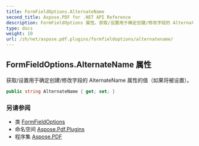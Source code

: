 ```yaml
---
title: FormFieldOptions.AlternateName
second_title: Aspose.PDF for .NET API Reference
description: FormFieldOptions 属性。获取/设置用于确定创建/修改字段的 AlternateName 属性的值（如果将被设置）。
type: docs
weight: 10
url: /zh/net/aspose.pdf.plugins/formfieldoptions/alternatename/
---
```

## FormFieldOptions.AlternateName 属性

获取/设置用于确定创建/修改字段的 AlternateName 属性的值（如果将被设置）。

```csharp
public string AlternateName { get; set; }
```

### 另请参阅

* 类 [FormFieldOptions](../)
* 命名空间 [Aspose.Pdf.Plugins](../../../aspose.pdf.plugins/)
* 程序集 [Aspose.PDF](../../../)